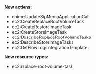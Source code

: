 **New actions:**

- chime:UpdateSipMediaApplicationCall
- ec2:CreateReplaceRootVolumeTask
- ec2:CreateRestoreImageTask
- ec2:CreateStoreImageTask
- ec2:DescribeReplaceRootVolumeTasks
- ec2:DescribeStoreImageTasks
- ec2:GetFlowLogsIntegrationTemplate

**New resource types:**

- ec2:replace-root-volume-task
